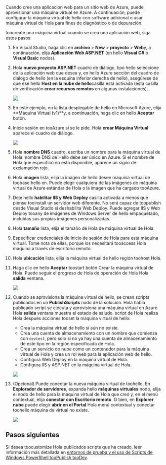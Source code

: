 

Cuando cree una aplicación web para un sitio web de Azure, puede aprovisionar una máquina virtual en Azure. A continuación, puede configurar la máquina virtual de hello con software adicional o usar máquina virtual de Hola para fines de diagnóstico o de depuración.

toocreate una máquina virtual cuando se crea una aplicación web, siga estos pasos:

1. En Visual Studio, haga clic en **archivo** > **New** > **proyecto** > **Web**y, a continuación, elija **Aplicación Web ASP.NET** (en hello **Visual C#** o **Visual Basic** nodos).
2. Hola **nuevo proyecto ASP.NET** cuadro de diálogo, tipo hello seleccione de la aplicación web que desea y, en hello Azure sección del cuadro de diálogo de hello (en la esquina inferior derecha de hello), asegúrese de que ese hello **Host en la nube de hello**casilla está activada (esta casilla de verificación **crear recursos remotos** en algunas instalaciones).
   
    ![][0]
3. En este ejemplo, en la lista desplegable de hello en Microsoft Azure, elija **Máquina Virtual (v1)**y, a continuación, haga clic en hello **Aceptar** botón.
4. Inicie sesión en tooAzure si se le pide. Hola **crear Máquina Virtual** aparece el cuadro de diálogo.
   
    ![][2]
5. Hola **nombre DNS** cuadro, escriba un nombre para la máquina virtual de Hola. nombre DNS de Hello debe ser único en Azure. Si el nombre de Hola que especificó no está disponible, aparece un signo de exclamación rojo.
6. Hola **imagen** lista, elija la imagen de hello desee máquina virtual de toobase hello en. Puede elegir cualquiera de las imágenes de máquina virtual de Azure estándar de Hola o la imagen que ha cargado tooAzure.
7. Deje hello **habilitar IIS y Web Deploy** casilla activada a menos que piense tooinstall un servidor web diferente. No será capaz de toopublish desde Visual Studio si deshabilita Web Deploy. Puede agregar IIS y Web Deploy tooany de imágenes de Windows Server de hello empaquetado, incluidas sus propias imágenes personalizadas.
8. Hola **tamaño** lista, elija el tamaño de Hola de máquina virtual de Hola.
9. Especificar credenciales de inicio de sesión de Hola para esta máquina virtual. Tome nota de ellas, porque los necesitará tooaccess Hola máquina a través de escritorio remoto.
10. Hola **ubicación** lista, elija la máquina virtual de hello región toohost Hola.
11. Haga clic en hello **Aceptar** toostart botón Crear la máquina virtual de Hola. Puede seguir el progreso de Hola de operación de Hola Hola **salida** ventana.
    
    ![][3]
12. Cuando se aprovisiona la máquina virtual de hello, se crean scripts publicados en un **PublishScripts** nodo de la solución. Hola había publicado script se ejecuta y aprovisiona una máquina virtual en Azure. Hola **salida** ventana muestra el estado de saludo. script de Hola realiza Hola después acciones tooset la máquina virtual de hello:
    
    * Crea la máquina virtual de hello si aún no existe.
    * Crea una cuenta de almacenamiento con un nombre que comienza con `devtest`, pero solo si no ya hay una cuenta de almacenamiento de este tipo en la región especificada de Hola.
    * Crea un servicio de nube como un contenedor para la máquina virtual de Hola y crea un rol web para la aplicación web de hello.
    * Configura Web Deploy en la máquina virtual de Hola.
    * Configura IIS y ASP.NET en la máquina virtual de Hola.
    
    ![][4]
13. (Opcional) Puede conectar la nueva máquina virtual de toohello. En **Explorador de servidores**, expanda hello **máquinas virtuales** nodo, elija el nodo de hello para la máquina virtual de Hola que creó y, en el menú contextual, elija **conectar con Escritorio remoto**. O bien, en **Explorer nube** puede elegir **abrir en el Portal** Hola menú contextual y conectar toohello máquina de virtual no existe.
    
    ![][5]

## <a name="next-steps"></a>Pasos siguientes
Si desea toocustomize Hola publicados scripts que ha creado, leer información más detallada en [entornos de prueba y el uso de Scripts de Windows PowerShell tooPublish tooDev](http://msdn.microsoft.com/library/dn642480.aspx).

[0]: ./media/virtual-machines-common-classic-web-app-visual-studio/CreateVM_NewProject.PNG
[1]: ./media/dotnet-visual-studio-create-virtual-machine/CreateVM_SignIn.PNG
[2]: ./media/virtual-machines-common-classic-web-app-visual-studio/CreateVM_CreateVM.PNG
[3]: ./media/virtual-machines-common-classic-web-app-visual-studio/CreateVM_Provisioning.png
[4]: ./media/virtual-machines-common-classic-web-app-visual-studio/CreateVM_SolutionExplorer.png
[5]: ./media/virtual-machines-common-classic-web-app-visual-studio/VS_Create_VM_Connect.png
